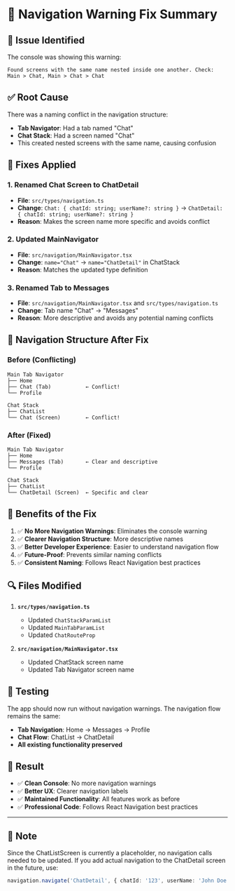 # 🧭 Navigation Warning Fix Summary

## 🚨 **Issue Identified**
The console was showing this warning:
```
Found screens with the same name nested inside one another. Check:
Main > Chat, Main > Chat > Chat
```

## ✅ **Root Cause**
There was a naming conflict in the navigation structure:
- **Tab Navigator**: Had a tab named "Chat"
- **Chat Stack**: Had a screen named "Chat"
- This created nested screens with the same name, causing confusion

## 🔧 **Fixes Applied**

### **1. Renamed Chat Screen to ChatDetail**
- **File**: `src/types/navigation.ts`
- **Change**: `Chat: { chatId: string; userName?: string }` → `ChatDetail: { chatId: string; userName?: string }`
- **Reason**: Makes the screen name more specific and avoids conflict

### **2. Updated MainNavigator**
- **File**: `src/navigation/MainNavigator.tsx`
- **Change**: `name="Chat"` → `name="ChatDetail"` in ChatStack
- **Reason**: Matches the updated type definition

### **3. Renamed Tab to Messages**
- **File**: `src/navigation/MainNavigator.tsx` and `src/types/navigation.ts`
- **Change**: Tab name "Chat" → "Messages"
- **Reason**: More descriptive and avoids any potential naming conflicts

## 📱 **Navigation Structure After Fix**

### **Before (Conflicting)**
```
Main Tab Navigator
├── Home
├── Chat (Tab)           ← Conflict!
└── Profile

Chat Stack
├── ChatList
└── Chat (Screen)        ← Conflict!
```

### **After (Fixed)**
```
Main Tab Navigator
├── Home
├── Messages (Tab)       ← Clear and descriptive
└── Profile

Chat Stack
├── ChatList
└── ChatDetail (Screen)  ← Specific and clear
```

## 🎯 **Benefits of the Fix**

1. ✅ **No More Navigation Warnings**: Eliminates the console warning
2. ✅ **Clearer Navigation Structure**: More descriptive names
3. ✅ **Better Developer Experience**: Easier to understand navigation flow
4. ✅ **Future-Proof**: Prevents similar naming conflicts
5. ✅ **Consistent Naming**: Follows React Navigation best practices

## 🔍 **Files Modified**

1. **`src/types/navigation.ts`**
   - Updated `ChatStackParamList`
   - Updated `MainTabParamList`
   - Updated `ChatRouteProp`

2. **`src/navigation/MainNavigator.tsx`**
   - Updated ChatStack screen name
   - Updated Tab Navigator screen name

## 🚀 **Testing**

The app should now run without navigation warnings. The navigation flow remains the same:
- **Tab Navigation**: Home → Messages → Profile
- **Chat Flow**: ChatList → ChatDetail
- **All existing functionality preserved**

## 🎉 **Result**

- ✅ **Clean Console**: No more navigation warnings
- ✅ **Better UX**: Clearer navigation labels
- ✅ **Maintained Functionality**: All features work as before
- ✅ **Professional Code**: Follows React Navigation best practices

---

## 📝 **Note**

Since the ChatListScreen is currently a placeholder, no navigation calls needed to be updated. If you add actual navigation to the ChatDetail screen in the future, use:

```typescript
navigation.navigate('ChatDetail', { chatId: '123', userName: 'John Doe' });
```
